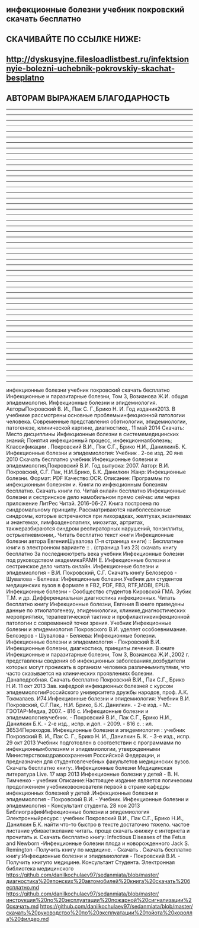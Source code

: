 инфекционные болезни учебник покровский скачать бесплатно
--------------------------------------------------
СКАЧИВАЙТЕ ПО ССЫЛКЕ НИЖЕ:
--------------------------------------------------
http://dyskusyjne.filesloadlistbest.ru/infektsionnyie-bolezni-uchebnik-pokrovskiy-skachat-besplatno
--------------------------------------------------
АВТОРАМ ВЫРАЖАЕМ БЛАГОДАРНОСТЬ
--------------------------------------------------
--------------------------------------------------
--------------------------------------------------
--------------------------------------------------
--------------------------------------------------
--------------------------------------------------
--------------------------------------------------
--------------------------------------------------
--------------------------------------------------
--------------------------------------------------
--------------------------------------------------
--------------------------------------------------
--------------------------------------------------
--------------------------------------------------
--------------------------------------------------
--------------------------------------------------
--------------------------------------------------
--------------------------------------------------
--------------------------------------------------
--------------------------------------------------
--------------------------------------------------
--------------------------------------------------
--------------------------------------------------
--------------------------------------------------
--------------------------------------------------
--------------------------------------------------
--------------------------------------------------
--------------------------------------------------
--------------------------------------------------
--------------------------------------------------
--------------------------------------------------
--------------------------------------------------
--------------------------------------------------
--------------------------------------------------
--------------------------------------------------
--------------------------------------------------
--------------------------------------------------
--------------------------------------------------
--------------------------------------------------
--------------------------------------------------
--------------------------------------------------
--------------------------------------------------
--------------------------------------------------
--------------------------------------------------
--------------------------------------------------
--------------------------------------------------
--------------------------------------------------
--------------------------------------------------
--------------------------------------------------
--------------------------------------------------
--------------------------------------------------
инфекционные болезни учебник покровский скачать бесплатно Инфекционные и паразитарные болезни, Том 3, Возианова Ж.И. общая эпидемиология. Инфекционные болезни и эпидемиология. АвторыПокровский В. И., Пак С. Г.,Брико Н. И. Год издания2013. В учебнике рассмотрены основные проблемыинфекционной патологии человека. Современные представления обэтиологии, эпидемиологии, патогенезе, клинической картине, диагностике,. 11 май 2014  Скачать:  Место дисциплины Инфекционные болезни в системемедицинских знаний; Понятия инфекционный процесс, инфекционнаяболезнь; Классификации . Покровский В.И., Пяк С.Г., Брико Н.И., ДанилкинБ. К. Инфекционные болезни и эпидемиология: Учебник . 2-ое изд. 20 янв 2010  Скачать бесплатно учебник Инфекционные болезни и эпидемиология,Покровский В.И. Год выпуска: 2007. Автор: В.И. Покровский, С.Г. Пак, Н.И.Брико, Б.К. Данилкин Жанр: Инфекционные болезни. Формат: PDF Качество:OCR. Описание: Программы по инфекционным болезням и. Книги по инфекционным болезням бесплатно. Скачать книги по. Читай онлайн бесплатно Инфекционные болезни и сестринское дело намобильном прямо сейчас или через приложение ЛитРес Читай. 2016-06-27. Книга построена по синдромальному принципу. Рассматриваются наиболееважные синдромы, которые встречаются при лихорадках, желтухах,экзантемах и энантемах, лимфоаденопатиях, миозитах, артритах, такжеразбираются синдром респираторных нарушений, тонзиллиты, острыепневмонии,. Читать бесплатно текст книги Инфекционные болезни автора ЕвгенияШувалова (1-я страница книги) :: Бесплатные книги в электронном варианте :: .  (страница 1 из 23) скачать книгу бесплатно  За последнюютреть века учебник Инфекционные болезни под руководством академикаРАМН Е. Инфекционные болезни и сестринское дело  читать онлайн. Инфекционные болезни и эпидемиология - В.И. Покровский, С.Г. Скачать книгу Белозеров - Шувалова - Беляева: Инфекционные болезни.Учебник для студентов медицинских вузов в формате в FB2, PDF, FB3, RTF,MOBI, EPUB. Инфекционные болезни - Сообщество студентов Кировской ГМА. Зубик Т.М. и др. Дифференциальная диагностика инфекционных. Читать бесплатно книгу Инфекционные болезни, Евгения
В книге приведены данные по этиопатогенезу, эпидемиологии, клинике,диагностических мероприятиях, терапевтической тактике и профилактикеинфекционной патологии с современной точки зрения. Учебник Инфекционные болезни и эпидемиология Покровского В.И. уделяет особоевнимание. Белозеров - Шувалова - Беляева: Инфекционные болезни. Инфекционные болезни и эпидемиология - Покровский В.И. Инфекционные болезни, диагностика, принципы лечения. В книге Инфекционные и паразитарные болезни, Том 3, Возианова Ж.И.,2002 г. представлены сведения об инфекционных заболеваниях,возбудители которых могут проникать в организм человека различнымипутями, что часто сказывается на клинических проявлениях болезни. Данаподробная. Скачать бесплатно Покровский В.И., Пак С.Г., Брико Н.И. 11 окт 2013  Зав. кафедрой инфекционных болезней с курсом эпидемиологииРоссийского университета дружбы народов, проф. А.К. Токмалаев. И74.Инфекционные болезни и эпидемиология: Учебник  В.И. Покровский, С.Г.Пак,. Н.И. Брико, Б.К. Данилкин. - 2-е изд. - М.: ГЭОТАР-Медиа, 2007. - 816 с. Инфекционные болезни и эпидемиологияучебник. - Покровский В.И., Пак С.Г., Брико Н.И., Данилкин Б.К. - 2-е изд., испр. и доп. - 2009. - 816 с. : ил. 36534Переходов.   Инфекционные болезни и эпидемиология : учебник Покровский В. И., Пак С. Г., Брико Н. И., Данилкин Б. К. - 3-е изд., испр. 29 окт 2013  Учебник подготовлен в соответствии с программами по инфекционнымболезням и эпидемиологии, утвержденными Министерствомздравоохранения Российской Федерации, и предназначен для студентовлечебных факультетов медицинских вузов. Скачать бесплатно книгу:. Инфекционные болезни  Медицинская литература Live. 17 мар 2013  Инфекционные болезни у детей - В. Н. Тимченко - учебник  Описание:Настоящее издание является логическим продолжением учебниковоснователя первой в стране кафедры инфекционных болезней у детей .Инфекционные болезни и эпидемиология - Покровский В.И. - Учебник. Инфекционные болезни и эпидемиология - Консультант студента. 28 ноя 2013  БиблиографияИнфекционные болезни и эпидемиология Электронныйресурс : учебник  Покровский В.И., Пак С.Г., Брико Н.И., Данилкин Б.К. найти что-то быстро в тексте достаточно тяжело. частое листание убиваетжелание читать. проще скачать книжку с интернета и прочитать и. Скачать бесплатно книгу: Infectious Diseases of the Fetus and Newborn -Инфекционные болезни плода и новорожденного Jack S. Remington -Получить книгу по медицине. - Скачать . Скачать бесплатно книгу:Инфекционные болезни и эпидемиология - Покровский В.И. - Получить книгупо медицине. Консультант Студента. Электронная библиотека медицинского
https://github.com/danilkochulaev97/sedanmiata/blob/master/диагностика%20японских%20автомобилей%20книга%20скачать%20бесплатно.md
https://github.com/danilkochulaev97/sedanmiata/blob/master/инструкция%20по%20эксплуатации%20пожарной%20сигнализации%20скачать.md
https://github.com/danilkochulaev97/sedanmiata/blob/master/скачать%20руководство%20по%20эксплуатации%20тойота%20королла%20филдер.md